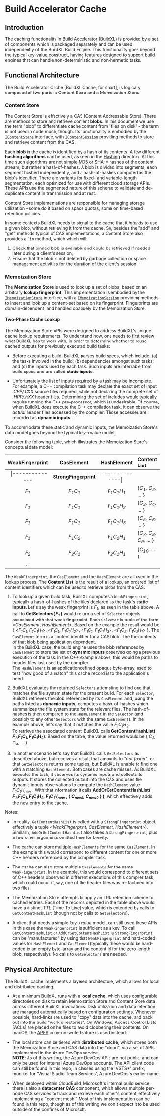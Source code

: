 # Build Accelerator Cache

## Introduction
The caching functionality in Build Accelerator (BuildXL) is provided by a set of components which is packaged separately and can be used independently of the BuildXL Build Engine.  This functionality goes beyond the typical key-value construct, having features designed to support build engines that can handle non-deterministic and non-hermetic tasks.

## Functional Architecture
The Build Accelerator Cache [BuildXL Cache, for short], is logically composed of two parts: a Content Store and a Memoization Store.

### Content Store 
The Content Store is effectively a CAS (Content Addressable Store).  There are methods to store and retrieve content **blobs**.  In this document we use the term "blob" to differentiate cache content from "files on disk" - the term is not used in code much, though.  Its functionality is embodied by the [`IContentStore`](ContentStore\Interfaces\Stores\IContentStore.cs) interface, with [`IContentSession`](ContentStore\Interfaces\Sessions\IContentSession.cs) providing methods to store and retrieve content from the CAS.  

Each **blob** in the cache is identified by a hash of its contents.  A few different **hashing algorithms** can be used, as seen in the [Hashing](\ContentStore\Hashing) directory.  At this time such algorithms are not simple MD5 or SHA-* hashes of the content stream, but rather a hash-of-hashes.  A blob is divided into segments, each segment hashed independently, and a hash-of-hashes computed as the blob's identifier.  There are variants for fixed- and variable-length segmentation, each optimized for use with different cloud storage APIs.  These APIs use the segmented nature of this scheme to validate and de-duplicate content in transmission and at rest.  

Content Store implementations are responsible for managing storage utilization - some do it based on space quotas, some on time-based retention policies.  

In some contexts BuildXL needs to signal to the cache that it _intends_ to use a given blob, without retrieving it from the cache.  So, besides the "add" and "get" methods typical of CAS implementations, a Content Store also provides a `Pin` method, which which will: 
1. Check that pinned blob is available and could be retrieved if needed later during a client's session;
1. Ensure that the blob is not deleted by garbage collection or space management activities for the duration of the client's session. 

### Memoization Store 

The **Memoization Store** is used to look up a set of blobs, based on an arbitrary **lookup fingerprint**.  This implementation is embodied by the [`IMemoizationStore`](MemoizationStore\Interfaces\Sessions) interface, with a [`IMemoizationSession`](MemoizationStore\Interfaces\Sessions\IMemoizationSession.cs) providing methods to insert and look up a content-set based on its fingerprint.  Fingerprints are domain-dependent, and handled opaquely by the Memoization Store.  

#### Two-Phase Cache Lookup
The Memoization Store APIs were designed to address BuildXL's unique cache lookup requirements.  To understand how, one needs to first review what BuildXL has to work with, in order to determine whether to reuse cached outputs for previously executed build tasks:   

- Before executing a build, BuildXL parses build specs, which include: (a) the tasks involved in the build; (b) dependencies amongst such tasks; and (c) the inputs used by each task. Such inputs are inferrable from build specs and are called **static inputs**. 

- Unfortunately the list of inputs required by a task may be incomplete.  For example, a C++ compilation task may declare the exact set of input _*.CPP/*.CXX_ source files required, while not declaring the complete set of _*.HPP/*.HXX_ header files.  Determining the set of includes would typically require running the C++ pre-processor, which is undesirable.  Of course, when BuildXL _does_ execute the C++ compilation task, it can observe the _actual_ header files accessed by the compiler.  Those accesses are recorded as **dynamic inputs**.

To accommodate these static and dynamic inputs, the Memoization Store's data model goes beyond the typical key->value model.  

Consider the following table, which illustrates the Memoization Store's conceptual data model: 

| WeakFingerprint | CasElement | HashElement | Content List |
|:----------------:|:-----------------------------:|:------------------------------------------:|:--------------------------------------|
| &nbsp; \|-------------- | **StrongFingerprint** | --------------\| &nbsp;
| _F<sub>1</sub>_ | _F<sub>1</sub>C<sub>1</sub>_ | _F<sub>1</sub>C<sub>1</sub>H<sub>1</sub>_ | {_C<sub>1</sub>, C<sub>2</sub>, ..._ }|
| _F<sub>1</sub>_ | _F<sub>1</sub>C<sub>1</sub>_ | _F<sub>1</sub>C<sub>1</sub>H<sub>2</sub>_ | {_C<sub>3</sub>, C<sub>4</sub>, ..._ }|
| _F<sub>1</sub>_ | _F<sub>1</sub>C<sub>1</sub>_ | _F<sub>1</sub>C<sub>1</sub>H<sub>3</sub>_ | {_C<sub>5</sub>, C<sub>6</sub>, ..._ }|
| _F<sub>1</sub>_ | _F<sub>1</sub>C<sub>2</sub>_ | _F<sub>1</sub>C<sub>2</sub>H<sub>1</sub>_ | {_C<sub>7</sub>, C<sub>8</sub>, C<sub>9</sub>, ..._ }|
| _F<sub>2</sub>_ | _F<sub>2</sub>C<sub>1</sub>_ | _F<sub>2</sub>C<sub>1</sub>H<sub>1</sub>_ | {_C<sub>10</sub>, ..._ }              |
| ...              |                               |                                            |                                       |

The `WeakFingerprint`, the `CasElement` and the `HashElement` are all used in the lookup process.  The **Content List** is the result of a lookup, an ordered list of content identifiers which can be used to retrieve blobs from the CAS.  

1. To look up a given build task, BuildXL computes a `WeakFingerprint`, typically a hash-of-hashes of the files declared as the task's **static inputs**. Let's say the weak fingerprint is _F<sub>1</sub>_, as seen in the table above.  A call to 
**GetSelectors( _F<sub>1</sub>_ )** 
would return a set of `Selector` objects associated with that weak fingerprint.  Each `Selector` is tuple of the form <_CasElement_, _HashElement_>.  Based on the example the result would be  
{ <_F<sub>1</sub>C<sub>1</sub>_, _F<sub>1</sub>C<sub>1</sub>H<sub>1</sub>_>,
  <_F<sub>1</sub>C<sub>1</sub>_, _F<sub>1</sub>C<sub>1</sub>H<sub>2</sub>_>, 
  <_F<sub>1</sub>C<sub>1</sub>_, _F<sub>1</sub>C<sub>1</sub>H<sub>3</sub>_>,
  <_F<sub>1</sub>C<sub>2</sub>_, _F<sub>1</sub>C<sub>2</sub>H<sub>1</sub>_> }. 
The `CasElement` term is a content identifier for a CAS blob. The the contents of that blob being application dependent.  
In the BuildXL case, the build engine uses the blob referenced by `CasElement` to store the list of **dynamic inputs** observed doing a previous execution of the task.  In the C++ example above, this would be paths to header files last used by the compiler.  
The `HashElement` is an applicationdefined opaque byte-array, used to test "how good of a match" this cache record is to the application's need.

1. BuildXL evaluates the returned `Selectors` attempting to find one that matches the file system state for the present build.  For each `Selector`, BuildXL retrieves the blob referenced by its `CasElement` and, using the paths listed as **dynamic inputs**, computes a hash-of-hashes which summarizes the file system state for the relevant files.  The hash-of-hashes is then compared to the `HashElement` in the `Selector` (and possibly to any other `Selectors` with the same `CasElement`).  In the example above, let's say that it matches the value 
_F<sub>1</sub>C<sub>1</sub>H<sub>2</sub>_.  
To retrieve the associated content, BuildXL calls 
**GetContentHashList(
   _F<sub>1</sub>_,_F<sub>1</sub>C<sub>1</sub>_, 
   _F<sub>1</sub>C<sub>1</sub>H<sub>2</sub>_)**.
Based on the table, the value returned would be 
   { 
     _C<sub>3</sub>, 
     C<sub>4</sub>, ..._ 
   }. 

1. In another scenario let's say that BuildXL calls `GetSelectors` as described above, but receives a result that amounts to _"not found"_, or that `GetSelectors` returns some tuples, but BuildXL is unable to find one with a matching `HashElement`.  Both cases are cache misses. As BuildXL executes the task, it observes its dynamic inputs and collects its outputs. It stores the collected output into the CAS and uses the dynamic inputs observations to compute the `HashElement` value _F<sub>1</sub>C<sub>1</sub>H<sub>new</sub>_ .  With that information it calls 
**AddOrGetContentHashList( 
   _F<sub>1</sub>_,_F<sub>1</sub>C<sub>1</sub>_, 
   _F<sub>1</sub>C<sub>1</sub>H<sub>2</sub>_,
   _F<sub>1</sub>C<sub>1</sub>H<sub>new</sub>_ , 
   { _C<sub>new1</sub>, C<sub>new2</sub>_ } )**,
which effectively adds the new entry to the cache.  

Notes:
  - In reality, `GetContentHashList` is called with a `StrongFingerprint` object, effectively a tuple <_WeakFingerprint, CasElement, HashElement_>).  Similarly, `AddOrGetContentHashList` also takes a `StrongFingerprint`, plus a few other arguments omitted here for brevity.

  - The cache can store multiple `HashElements` for the same `CasElement`.  In the example this would correspond to different content for one or more C++ headers referenced by the compiler task.

  - The cache can also store multiple `CasElements` for the same `WeakFingerprint`.  In the example, this would correspond to different sets of C++ headers observed in different executions of this compiler task, which could occur if, say, one of the header files was re-factored into two files. 

  - The Memoization Store attempts to apply an LRU retention scheme to cached entries.  Each of the records depicted in the table above would have a distinct _TTL_ (Time To Live) value, which is extended by calls to `GetContentHashList` (though not by calls to `GetSelectors`).

  - A client that needs a simple _key->value_ model, can still used these APIs.  In this case the `WeakFingerprint` is sufficient as a key.  To call `GetContentHashList` or `AddOrGetContentHashList`, a `StrongFingerprint` can be "manufactured" by using that `WeakFingerprint` and hard-coded values for `HashElement` and `CasElement`(typically these would be hard-coded to an empty byte-array and the content id for the zero-length blob, respectively). No calls to `GetSelectors` are needed.
  
## Physical Architecture
The BuildXL cache implements a layered architecture, which allows for local and distributed caching.

- At a minimum BuildXL runs with a **local cache**, which uses configurable directories on disk to retain Memoization Store and Content Store data across different BuildXL invocations.  Disk utilization and data retention are managed automatically based on configuration settings.  Whenever possible, hard-links are used to "copy" data into the cache, and back out into the build "work directories".  On Windows, Access Control Lists [ACLs] are placed on he files to avoid clobbering their contents. On macOS, the [APFS](https://developer.apple.com/support/apple-file-system/Apple-File-System-Reference.pdf) copy-on-write feature is used instead.

- The local store can be tiered with **distributed cache**, which stores both the Memoization Store and CAS data into the "cloud", via a set of APIs implemented in the Azure DevOps service.  
**NOTE**: As of this writing, the Azure DevOps APIs are not public, and can only be used for internal Azure DevOps accounts.  The API client code can still be found in this repo, in classes using the 'VSTS*' prefix, moniker for 'Visual Studio Team Services', Azure DevOps's earlier name.

- When deployed within [CloudBuild](https://www.microsoft.com/en-us/research/wp-content/uploads/2016/06/q_signed-2.pdf), Microsoft's internal build service, there is also a **datacenter CAS** component, which allows multiple per-node CAS services to track and retrieve each other's content, effectively implementing a "content mesh."  Most of this implementation can be found in this repo, though as of this writing we don't expect it to be used outside of the confines of Microsoft.